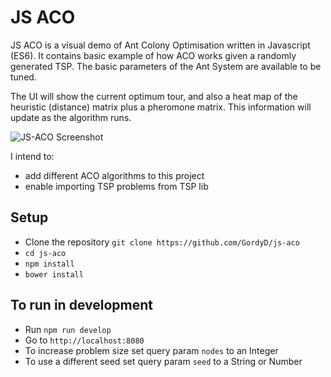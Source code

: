 # JS ACO

JS ACO is a visual demo of Ant Colony Optimisation written in Javascript (ES6). It contains basic example of how ACO works given a randomly generated TSP. The basic parameters of the Ant System are available to be tuned.

The UI will show the current optimum tour, and also a heat map of the heuristic (distance) matrix plus a pheromone matrix. This information will update as the algorithm runs.

![JS-ACO Screenshot](http://i.imgur.com/WSlay5k.gifv)

I intend to:
 - add different ACO algorithms to this project
 - enable importing TSP problems from TSP lib

## Setup

 - Clone the repository `git clone https://github.com/GordyD/js-aco`
 - `cd js-aco`
 - `npm install`
 - `bower install`

## To run in development

 - Run `npm run develop`
 - Go to `http://localhost:8080`
 - To increase problem size set query param `nodes` to an Integer
 - To use a different seed set query param `seed` to a String or Number
